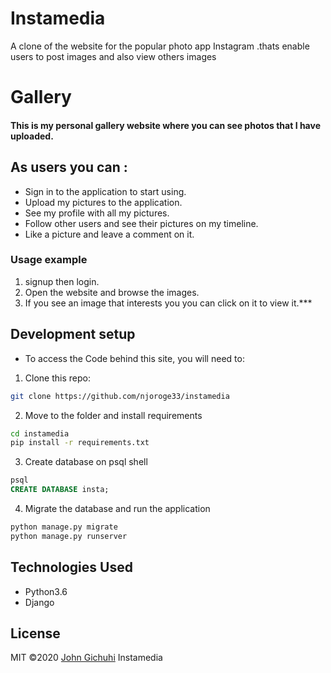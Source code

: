 # Instamedia

 A clone of the website for the popular photo app Instagram .thats enable users to post images and also view others images

# Gallery

#### This is my personal gallery website where you can see photos that I have uploaded.

## As users you can :
* Sign in to the application to start using.
* Upload my pictures to the application.
* See my profile with all my pictures.
* Follow other users and see their pictures on my timeline.
* Like a picture and leave a comment on it.

### Usage example

1. signup then login.
2. Open the website and browse the images.
3. If you see an image that interests you you can click on it to view it.***


## Development setup

- To access the Code behind this site, you will need to:

1. Clone this repo:
  ```bash
  git clone https://github.com/njoroge33/instamedia
  ```
2. Move to the folder and install requirements
  ```bash
  cd instamedia
  pip install -r requirements.txt
  ```
3. Create database on psql shell
  ```SQL
  psql
  CREATE DATABASE insta;
  ```
4. Migrate the database and run the application
  ```bash
  python manage.py migrate
  python manage.py runserver
  ```

## Technologies Used
- Python3.6
- Django

## License
MIT &copy;2020 [John Gichuhi](https://github.com/njoroge33/instamedia/blob/master/LICENSE)
Instamedia

